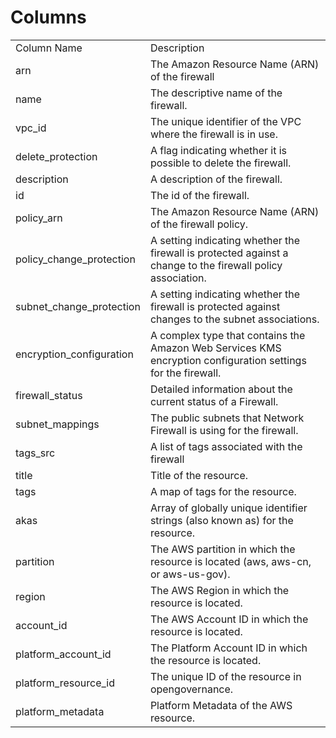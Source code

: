 # Columns  

<table>
	<tr><td>Column Name</td><td>Description</td></tr>
	<tr><td>arn</td><td>The Amazon Resource Name (ARN) of the firewall</td></tr>
	<tr><td>name</td><td>The descriptive name of the firewall.</td></tr>
	<tr><td>vpc_id</td><td>The unique identifier of the VPC where the firewall is in use.</td></tr>
	<tr><td>delete_protection</td><td>A flag indicating whether it is possible to delete the firewall.</td></tr>
	<tr><td>description</td><td>A description of the firewall.</td></tr>
	<tr><td>id</td><td>The id of the firewall.</td></tr>
	<tr><td>policy_arn</td><td>The Amazon Resource Name (ARN) of the firewall policy.</td></tr>
	<tr><td>policy_change_protection</td><td>A setting indicating whether the firewall is protected against a change to the firewall policy association.</td></tr>
	<tr><td>subnet_change_protection</td><td>A setting indicating whether the firewall is protected against changes to the subnet associations.</td></tr>
	<tr><td>encryption_configuration</td><td>A complex type that contains the Amazon Web Services KMS encryption configuration settings for the firewall.</td></tr>
	<tr><td>firewall_status</td><td>Detailed information about the current status of a Firewall.</td></tr>
	<tr><td>subnet_mappings</td><td>The public subnets that Network Firewall is using for the firewall.</td></tr>
	<tr><td>tags_src</td><td>A list of tags associated with the firewall</td></tr>
	<tr><td>title</td><td>Title of the resource.</td></tr>
	<tr><td>tags</td><td>A map of tags for the resource.</td></tr>
	<tr><td>akas</td><td>Array of globally unique identifier strings (also known as) for the resource.</td></tr>
	<tr><td>partition</td><td>The AWS partition in which the resource is located (aws, aws-cn, or aws-us-gov).</td></tr>
	<tr><td>region</td><td>The AWS Region in which the resource is located.</td></tr>
	<tr><td>account_id</td><td>The AWS Account ID in which the resource is located.</td></tr>
	<tr><td>platform_account_id</td><td>The Platform Account ID in which the resource is located.</td></tr>
	<tr><td>platform_resource_id</td><td>The unique ID of the resource in opengovernance.</td></tr>
	<tr><td>platform_metadata</td><td>Platform Metadata of the AWS resource.</td></tr>
</table>
